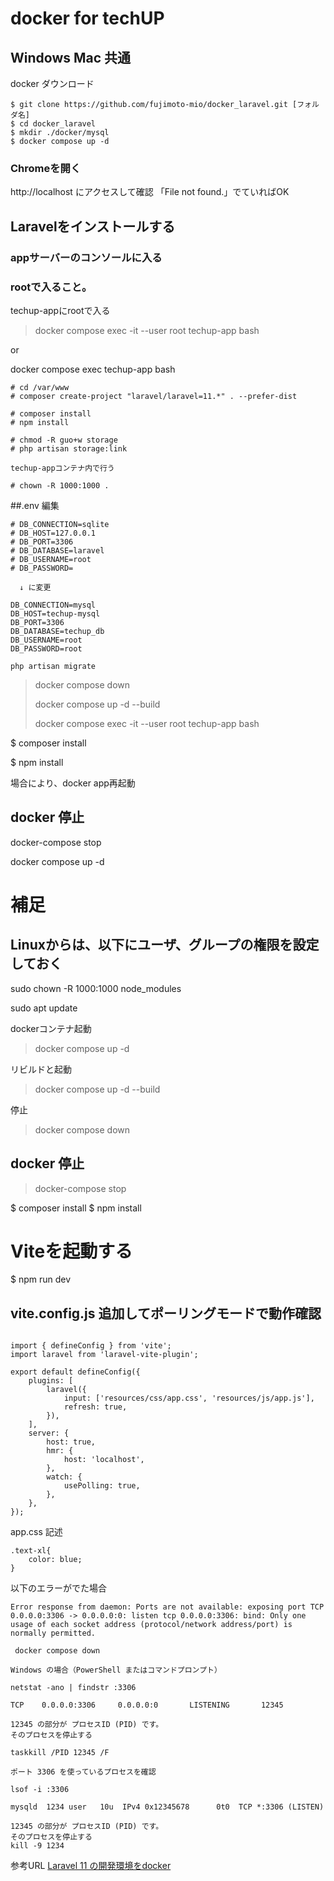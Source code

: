 # docker for techUP 
## Windows Mac 共通
docker ダウンロード
```
$ git clone https://github.com/fujimoto-mio/docker_laravel.git [フォルダ名]
$ cd docker_laravel
$ mkdir ./docker/mysql
$ docker compose up -d
```
### Chromeを開く
http://localhost
にアクセスして確認
「File not found.」でていればOK

## Laravelをインストールする
### appサーバーのコンソールに入る
### rootで入ること。

techup-appにrootで入る

> docker compose exec -it --user root techup-app bash

or 

docker compose exec techup-app bash

```
# cd /var/www
# composer create-project "laravel/laravel=11.*" . --prefer-dist
```
```
# composer install
# npm install
```

```
# chmod -R guo+w storage
# php artisan storage:link
```
```
techup-appコンテナ内で行う

# chown -R 1000:1000 .
```

##.env 編集
```
# DB_CONNECTION=sqlite
# DB_HOST=127.0.0.1
# DB_PORT=3306
# DB_DATABASE=laravel
# DB_USERNAME=root
# DB_PASSWORD=

  ↓ に変更
  
DB_CONNECTION=mysql
DB_HOST=techup-mysql
DB_PORT=3306
DB_DATABASE=techup_db
DB_USERNAME=root
DB_PASSWORD=root

```
```
php artisan migrate
```

> docker compose down
> 
> docker compose up -d --build
> 
> docker compose exec -it --user root techup-app bash
> 
$ composer install

$ npm install


場合により、docker app再起動
## docker 停止
docker-compose stop

docker compose up -d



# 補足
## Linuxからは、以下にユーザ、グループの権限を設定しておく
sudo chown -R 1000:1000 node_modules

sudo apt update

dockerコンテナ起動
> docker compose up -d

リビルドと起動
> docker compose up -d --build

停止
> docker compose down

## docker 停止
> docker-compose stop



$ composer install
$ npm install

# Viteを起動する
$ npm run dev

## vite.config.js 追加してポーリングモードで動作確認
```aiignore

import { defineConfig } from 'vite';
import laravel from 'laravel-vite-plugin';

export default defineConfig({
    plugins: [
        laravel({
            input: ['resources/css/app.css', 'resources/js/app.js'],
            refresh: true,
        }),
    ],
    server: {
        host: true,
        hmr: {
            host: 'localhost',
        },
        watch: {
            usePolling: true,
        },
    },
});

```
app.css 記述
```aiignore
.text-xl{
    color: blue;
}
```

以下のエラーがでた場合
```aiignore
Error response from daemon: Ports are not available: exposing port TCP 0.0.0.0:3306 -> 0.0.0.0:0: listen tcp 0.0.0.0:3306: bind: Only one usage of each socket address (protocol/network address/port) is normally permitted.
```

```
 docker compose down
```

```
Windows の場合（PowerShell またはコマンドプロンプト）

netstat -ano | findstr :3306

TCP    0.0.0.0:3306     0.0.0.0:0       LISTENING       12345

12345 の部分が プロセスID (PID) です。
そのプロセスを停止する

taskkill /PID 12345 /F
```

```
ポート 3306 を使っているプロセスを確認

lsof -i :3306

mysqld  1234 user   10u  IPv4 0x12345678      0t0  TCP *:3306 (LISTEN)

12345 の部分が プロセスID (PID) です。
そのプロセスを停止する
kill -9 1234

```


参考URL
<a href="https://qiita.com/hitotch/items/2e816bc1423d00562dc2">Laravel 11 の開発環境をdocker</a>

